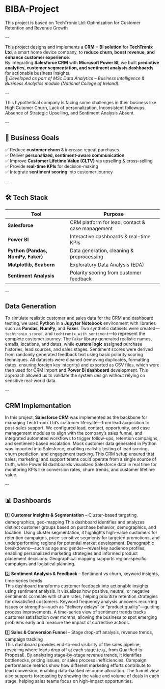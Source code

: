 # BIBA-Project
This project is based on TechTronix Ltd: Optimization for Customer Retention and Revenue Growth

--

This project designs and implements a **CRM + BI solution** for **TechTronix Ltd**, a smart home device company, to **reduce churn, boost revenue, and enhance customer experience**.  
By integrating **Salesforce CRM** with **Microsoft Power BI**, we built **predictive analytics, customer segmentation, and sentiment analysis dashboards** for actionable business insights.  
📄 *Developed as part of MSc Data Analytics – Business Intelligence & Business Analytics module (National College of Ireland).*  

--

This hypothetical company is facing some challenges in their business like High Cutomer Churn, Lack of personalization, Inconsistent followups, Absence of Strategic Upselling, and Sentiment Analysis Absent.

--

## 🎯 Business Goals  
✅ Reduce **customer churn** & increase repeat purchases  
✅ Deliver **personalized, sentiment-aware communication**  
✅ Improve **Customer Lifetime Value (CLTV)** via upselling & cross-selling  
✅ Provide **real-time KPIs** for decision-making  
✅ Integrate **sentiment scoring** into customer journey 

--

## 🛠️ Tech Stack  
| Tool | Purpose |
|------|---------|
| **Salesforce** | CRM platform for lead, contact & case management |
| **Power BI** | Interactive dashboards & real-time KPIs |
| **Python (Pandas, NumPy, Faker)** | Data generation, cleaning & preprocessing |
| **Matplotlib, Seaborn** | Exploratory Data Analysis (EDA) |
| **Sentiment Analysis** | Polarity scoring from customer feedback |

--

## Data Generation

To simulate realistic customer and sales data for the CRM and dashboard testing, we used **Python** in a **Jupyter Notebook** environment with libraries such as **Pandas**, **NumPy**, and **Faker**. Two synthetic datasets were created—`techtronix_scored`, and `techtronix_with_sentiment`—to represent the complete customer journey. The `Faker` library generated realistic names, emails, locations, and dates, while **custom logic** assigned purchase histories, lead sources, and sales stages. Sentiment scores were derived from randomly generated feedback text using basic polarity scoring techniques. All datasets were cleaned (removing duplicates, formatting dates, ensuring foreign key integrity) and exported as CSV files, which were then used for CRM import and **Power BI dashboard** development. This approach allowed us to validate the system design without relying on sensitive real-world data.

--

## CRM Implementation

In this project, **Salesforce CRM** was implemented as the backbone for managing TechTronix Ltd’s customer lifecycle—from lead acquisition to post-sales support. We configured lead, contact, opportunity, and case management modules to align with the company’s sales funnel, and integrated automated workflows to trigger follow-ups, retention campaigns, and sentiment-based escalation. Mock customer data generated in Python was imported into Salesforce, enabling realistic testing of lead scoring, churn prediction, and engagement tracking. This CRM setup ensured that sales, marketing, and support teams could operate from a single source of truth, while Power BI dashboards visualized Salesforce data in real time for monitoring KPIs like conversion rates, churn trends, and customer lifetime value.

--

## 📊 Dashboards  
1️⃣ **Customer Insights & Segmentation** – Cluster-based targeting, demographics, geo-mapping 
      This dashboard identifies and analyzes distinct customer groups based on purchase behavior, demographics, and location. Using cluster segmentation, it highlights high-value customers for retention campaigns, price-sensitive segments for targeted promotions, and underperforming regions for potential market development. Demographic breakdowns—such as age and gender—reveal key audience profiles, enabling personalized marketing strategies and informed product placement decisions. Geographical mapping supports region-specific campaigns and logistical planning.
 
2️⃣ **Sentiment Analysis & Feedback** – Sentiment vs churn, keyword insights, time-series trends  
      This dashboard transforms customer feedback into actionable insights using sentiment analysis. It visualizes how positive, neutral, or negative sentiments correlate with churn rates, helping prioritize retention strategies for dissatisfied customers. Keyword frequency analysis uncovers recurring issues or strengths—such as “delivery delays” or “product quality”—guiding process improvements. A time-series view of sentiment trends tracks customer satisfaction over months, allowing the business to spot emerging problems early and measure the impact of corrective actions.
      
3️⃣ **Sales & Conversion Funnel** – Stage drop-off analysis, revenue trends, campaign tracking  
      This dashboard provides end-to-end visibility of the sales pipeline, revealing where leads drop off at each stage (e.g., from Qualified to Proposal). By analyzing stage-by-stage revenue trends, it identifies bottlenecks, pricing issues, or sales process inefficiencies. Campaign performance metrics show how different marketing efforts contribute to lead conversion, enabling data-backed resource allocation. The funnel view also supports forecasting by showing the value and volume of deals in each stage, helping sales teams focus on high-impact opportunities.




